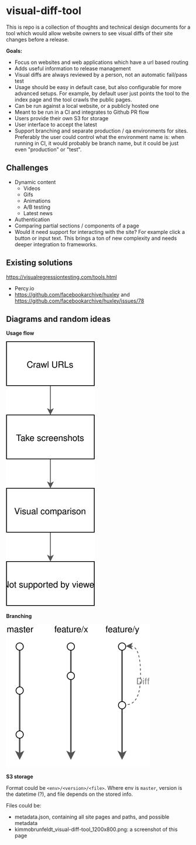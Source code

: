 # visual-diff-tool

This is repo is a collection of thoughts and technical design documents for a tool which would allow website owners to see visual diffs of their site changes before a release.

**Goals:**

* Focus on websites and web applications which have a url based routing
* Adds useful information to release management
* Visual diffs are always reviewed by a person, not an automatic fail/pass test
* Usage should be easy in default case, but also configurable for more advanced setups. For example, by default user just points the tool to the index page and the tool crawls the public pages.
* Can be run against a local website, or a publicly hosted one
* Meant to be run in a CI and integrates to Github PR flow
* Users provide their own S3 for storage
* User interface to accept the latest
* Support branching and separate production / qa environments for sites. Preferably the user could control what the environment name is: when running in CI, it would probably be branch name, but it could be just even "production" or "test".


## Challenges

* Dynamic content
  * Videos
  * Gifs
  * Animations
  * A/B testing
  * Latest news
* Authentication
* Comparing partial sections / components of a page
* Would it need support for interacting with the site? For example click a button or input text. This brings a ton of new complexity and needs deeper integration to frameworks.


## Existing solutions

https://visualregressiontesting.com/tools.html

* Percy.io
* https://github.com/facebookarchive/huxley and https://github.com/facebookarchive/huxley/issues/78


## Diagrams and random ideas


**Usage flow**

![](flow.svg)


**Branching**

![](branches.svg)


**S3 storage**

Format could be `<env>/<version>/<file>`. Where env is `master`, version is the datetime (?), and file depends on the stored info.

Files could be:

* metadata.json, containing all site pages and paths, and possible metadata
* kimmobrunfeldt_visual-diff-tool_1200x800.png: a screenshot of this page

